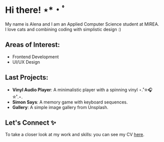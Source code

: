 # Hi there! ⋆*・ﾟ

My name is Alena and I am an Applied Computer Science student at MIREA. I love cats and combining coding with simplistic design :)

## Areas of Interest:
- Frontend Development
- UI/UX Design

## Last Projects:
- **Vinyl Audio Player**: A minimalistic player with a spinning vinyl ⋆.˚✮🎧✮˚.⋆.
- **Simon Says**: A memory game with keyboard sequences.
- **Gallery**: A simple image gallery from Unsplash.

## Let's Connect ✨
To take a closer look at my work and skills: you can see my CV [here](https://alvorie.github.io/rsschool-cv/).

